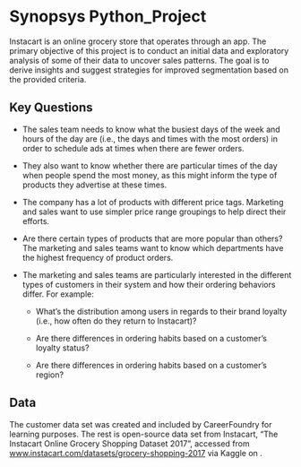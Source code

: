 # Synopsys Python_Project
Instacart is an online grocery store that operates through an app. The primary objective of this project is to conduct an initial data and exploratory analysis of some of their data to uncover sales patterns. The goal is to derive insights and suggest strategies for improved segmentation based on the provided criteria.

## Key Questions

- The sales team needs to know what the busiest days of the week and hours of the day are (i.e., the days and times with the most orders) in order to schedule ads at times when there are fewer orders.

- They also want to know whether there are particular times of the day when people spend the most money, as this might inform the type of products they advertise at these times.

- The company has a lot of products with different price tags. Marketing and sales want to use simpler price range groupings to help direct their efforts.

- Are there certain types of products that are more popular than others? The marketing and sales teams want to know which departments have the highest frequency of product orders.

- The marketing and sales teams are particularly interested in the different types of customers in their system and how their ordering behaviors differ. For example:
  
     - What’s the distribution among users in regards to their brand loyalty (i.e., how often do they return to Instacart)?

     - Are there differences in ordering habits based on a customer’s loyalty status?

     - Are there differences in ordering habits based on a customer’s region?

## Data

The customer data set was created and included by CareerFoundry for learning purposes. The rest is open-source data set from Instacart, “The Instacart Online Grocery Shopping
Dataset 2017”, accessed from www.instacart.com/datasets/grocery-shopping-2017 via Kaggle on <date>.
